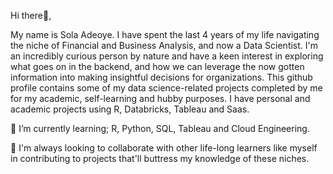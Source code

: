 Hi there👋,

My name is Sola Adeoye. I have spent the last 4 years of my life navigating the niche of Financial and Business Analysis, and now a Data Scientist. I'm an incredibly curious person by nature and have a keen interest in exploring what goes on in the backend, and how we can leverage the now gotten information into making insightful decisions for organizations. This github profile contains some of my data science-related projects completed by me for my academic, self-learning and hubby purposes. I have personal and academic projects using R, Databricks, Tableau and Saas. 

🌱 I’m currently learning; R, Python, SQL, Tableau and Cloud Engineering.

👯 I'm always looking to collaborate with other life-long learners like myself in contributing to projects that'll buttress my knowledge of these niches.
